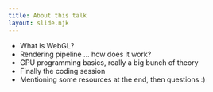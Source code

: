 ```yaml
---
title: About this talk
layout: slide.njk
---
```


- What is WebGL?
- Rendering pipeline … how does it work?
- GPU programming basics, really a big bunch of theory
- Finally the coding session
- Mentioning some resources at the end, then questions :)
